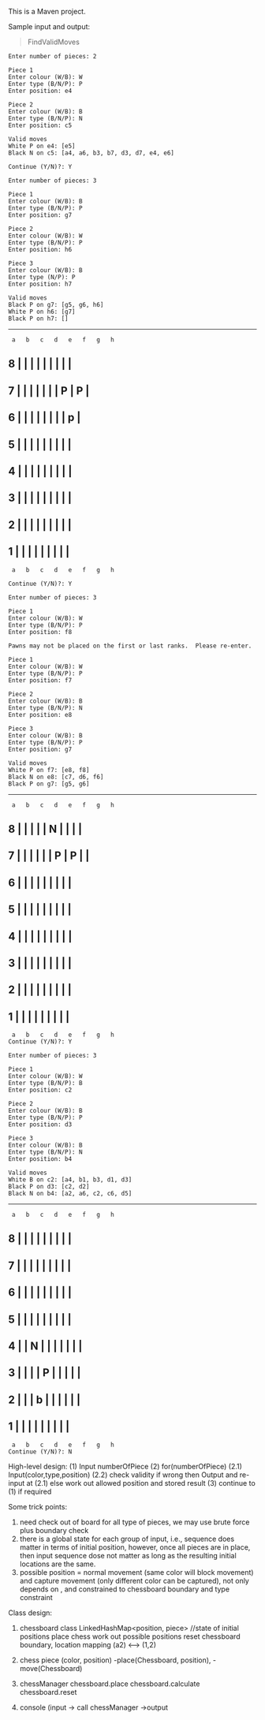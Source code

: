 This is a Maven project.

Sample input and output:

 > FindValidMoves

    Enter number of pieces: 2

    Piece 1
    Enter colour (W/B): W
    Enter type (B/N/P): P
    Enter position: e4

    Piece 2
    Enter colour (W/B): B
    Enter type (B/N/P): N
    Enter position: c5

    Valid moves
    White P on e4: [e5]
    Black N on c5: [a4, a6, b3, b7, d3, d7, e4, e6]

    Continue (Y/N)?: Y

    Enter number of pieces: 3

    Piece 1
    Enter colour (W/B): B
    Enter type (B/N/P): P
    Enter position: g7

    Piece 2
    Enter colour (W/B): W
    Enter type (B/N/P): P
    Enter position: h6

    Piece 3
    Enter colour (W/B): B
    Enter type (N/P): P
    Enter position: h7

    Valid moves
    Black P on g7: [g5, g6, h6]
    White P on h6: [g7]
    Black P on h7: []

   ---------------------------------
     a   b   c   d   e   f   g   h
 8 |   |   |   |   |   |   |   |   |
   ---------------------------------
 7 |   |   |   |   |   |   | P | P |
   ---------------------------------
 6 |   |   |   |   |   |   |   | p |
   ---------------------------------
 5 |   |   |   |   |   |   |   |   |
   ---------------------------------
 4 |   |   |   |   |   |   |   |   |
   ---------------------------------
 3 |   |   |   |   |   |   |   |   |
   ---------------------------------
 2 |   |   |   |   |   |   |   |   |
   ---------------------------------
 1 |   |   |   |   |   |   |   |   |
   ---------------------------------
     a   b   c   d   e   f   g   h

    Continue (Y/N)?: Y

    Enter number of pieces: 3

    Piece 1
    Enter colour (W/B): W
    Enter type (B/N/P): P
    Enter position: f8

    Pawns may not be placed on the first or last ranks.  Please re-enter.

    Piece 1
    Enter colour (W/B): W
    Enter type (B/N/P): P
    Enter position: f7

    Piece 2
    Enter colour (W/B): B
    Enter type (B/N/P): N
    Enter position: e8

    Piece 3
    Enter colour (W/B): B
    Enter type (B/N/P): P
    Enter position: g7

    Valid moves
    White P on f7: [e8, f8]
    Black N on e8: [c7, d6, f6]
    Black P on g7: [g5, g6]
   ---------------------------------
     a   b   c   d   e   f   g   h
 8 |   |   |   |   | N |   |   |   |
   ---------------------------------
 7 |   |   |   |   |   | P | P |   |
   ---------------------------------
 6 |   |   |   |   |   |   |   |   |
   ---------------------------------
 5 |   |   |   |   |   |   |   |   |
   ---------------------------------
 4 |   |   |   |   |   |   |   |   |
   ---------------------------------
 3 |   |   |   |   |   |   |   |   |
   ---------------------------------
 2 |   |   |   |   |   |   |   |   |
   ---------------------------------
 1 |   |   |   |   |   |   |   |   |
   ---------------------------------
     a   b   c   d   e   f   g   h
    Continue (Y/N)?: Y

    Enter number of pieces: 3

    Piece 1
    Enter colour (W/B): W
    Enter type (B/N/P): B
    Enter position: c2

    Piece 2
    Enter colour (W/B): B
    Enter type (B/N/P): P
    Enter position: d3

    Piece 3
    Enter colour (W/B): B
    Enter type (B/N/P): N
    Enter position: b4

    Valid moves
    White B on c2: [a4, b1, b3, d1, d3]
    Black P on d3: [c2, d2]
    Black N on b4: [a2, a6, c2, c6, d5]
   ---------------------------------
     a   b   c   d   e   f   g   h
 8 |   |   |   |   |   |   |   |   |
   ---------------------------------
 7 |   |   |   |   |   |   |   |   |
   ---------------------------------
 6 |   |   |   |   |   |   |   |   |
   ---------------------------------
 5 |   |   |   |   |   |   |   |   |
   ---------------------------------
 4 |   | N |   |   |   |   |   |   |
   ---------------------------------
 3 |   |   |   | P |   |   |   |   |
   ---------------------------------
 2 |   |   | b |   |   |   |   |   |
   ---------------------------------
 1 |   |   |   |   |   |   |   |   |
   ---------------------------------
     a   b   c   d   e   f   g   h
    Continue (Y/N)?: N








High-level design:
(1) Input numberOfPiece
(2) for(numberOfPiece)
 (2.1) Input(color,type,position)
 (2.2) check validity if wrong then Output and re-input at (2.1)
      else work out allowed position and stored result
(3) continue to (1) if required


Some trick points:
1. need check out of board for all type of pieces,
we may use brute force plus boundary check
2. there is a global state for each group of input,
i.e., sequence does matter in terms of initial position,
however, once all pieces are in place, then input sequence
dose not matter as long as the resulting initial locations
are the same.
3. possible position = normal movement (same color will block movement)
 and capture movement (only different color can be captured), not only depends on
, and constrained to chessboard boundary and type constraint

Class design:
1. chessboard class
   LinkedHashMap<position, piece> //state of initial positions
   place chess
   work out possible positions
   reset chessboard
   boundary, location mapping (a2) <--> (1,2)

2. chess piece (color, position)
   -place(Chessboard, position), -move(Chessboard)

3. chessManager
   chessboard.place
   chessboard.calculate
   chessboard.reset

4. console (input ->  call chessManager
->output


